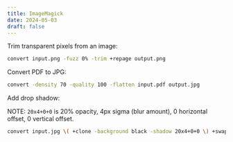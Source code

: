 ```yaml
---
title: ImageMagick
date: 2024-05-03
draft: false
---
```


Trim transparent pixels from an image:

```bash
convert input.png -fuzz 0% -trim +repage output.png
```

Convert PDF to JPG:

```bash
convert -density 70 -quality 100 -flatten input.pdf output.jpg
```
Add drop shadow:

NOTE: `20x4+0+0` is 20% opacity, 4px sigma (blur amount), 0 horizontal offset, 0 vertical offset.

```bash
convert input.jpg \( +clone -background black -shadow 20x4+0+0 \) +swap -background none -layers merge +repage output.png
```
